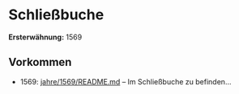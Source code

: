 # Schließbuche

**Ersterwähnung:** 1569

## Vorkommen
- 1569: [jahre/1569/README.md](../jahre/1569/README.md) – Im Schließbuche zu befinden...
